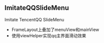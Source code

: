 ## ImitateQQSlideMenu
Imitate TencentQQ SlideMenu

- FrameLayout上叠加了menuView和mainView
- 使用viewHelper实现qq主界面滑动效果
